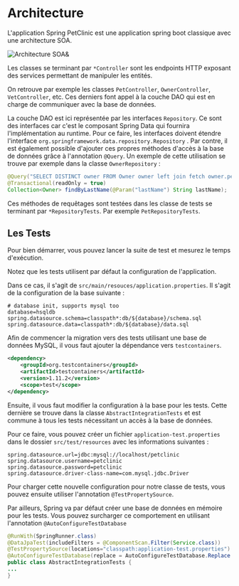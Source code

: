 # Architecture

L'application Spring PetClinic est une application spring boot classique avec une architecture SOA. 

![Architecture SOA&](architecture.png)


Les classes se terminant par `*Controller` sont les endpoints HTTP exposant des services permettant de manipuler les entités.

On retrouve par exemple les classes `PetController`, `OwnerController`, `VetController`, etc. 
Ces derniers font appel à la couche DAO qui est en charge de communiquer avec la base de données.

La couche DAO est ici représentée par les interfaces `Repository`. Ce sont des interfaces car c'est le composant Spring Data qui fournira l'implémentation au runtime. 
Pour ce faire, les interfaces doivent étendre l'interface `org.springframework.data.repository.Repository` . Par contre, il est également possible d'ajouter ces propres méthodes d'accès à la base de données grâce à l'annotation `@Query`.
Un exemple de cette utilisation se trouve par exemple dans la classe `OwnerRepository` :

```java
@Query("SELECT DISTINCT owner FROM Owner owner left join fetch owner.pets WHERE owner.lastName LIKE :lastName%")
@Transactional(readOnly = true)
Collection<Owner> findByLastName(@Param("lastName") String lastName);
```

Ces méthodes de requêtages sont testées dans les classe de tests se terminant par `*RepositoryTests`. Par exemple `PetRepositoryTests`.

## Les Tests

Pour bien démarrer, vous pouvez lancer la suite de test et mesurez le temps d'exécution.

Notez que les tests utilisent par défaut la configuration de l'application. 

Dans ce cas, il s'agit de `src/main/resouces/application.properties`. Il s'agit de la configuration de la base suivante :

```
# database init, supports mysql too
database=hsqldb
spring.datasource.schema=classpath*:db/${database}/schema.sql
spring.datasource.data=classpath*:db/${database}/data.sql
```

Afin de commencer la migration vers des tests utilisant une base de données MySQL, il vous faut ajouter la dépendance vers `testcontainers`.

```xml
<dependency>
    <groupId>org.testcontainers</groupId>
    <artifactId>testcontainers</artifactId>
    <version>1.11.2</version>
    <scope>test</scope>
</dependency>
```

Ensuite, il vous faut modifier la configuration à la base pour les tests. Cette dernière se trouve dans la classe `AbstractIntegrationTests` et est commune à tous les tests nécessitant un accès à la base de données.

Pour ce faire, vous pouvez créer un fichier `application-test.properties` dans le dossier `src/test/resources` avec les informations suivantes :

```
spring.datasource.url=jdbc:mysql://localhost/petclinic
spring.datasource.username=petclinic
spring.datasource.password=petclinic
spring.datasource.driver-class-name=com.mysql.jdbc.Driver
```

Pour charger cette nouvelle configuration pour notre classe de tests, vous pouvez ensuite utiliser l'annotation `@TestPropertySource`. 

Par ailleurs, Spring va par défaut créer une base de données en mémoire pour les tests. Vous pouvez surcharger ce comportement en utilisant l'annotation `@AutoConfigureTestDatabase`


```java
@RunWith(SpringRunner.class)
@DataJpaTest(includeFilters = @ComponentScan.Filter(Service.class))
@TestPropertySource(locations="classpath:application-test.properties")
@AutoConfigureTestDatabase(replace = AutoConfigureTestDatabase.Replace.NONE)
public class AbstractIntegrationTests {
...
}
```




